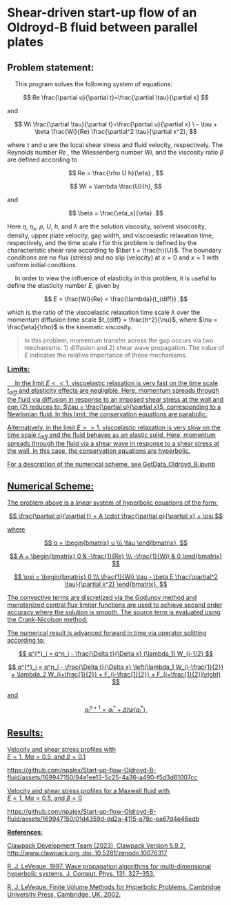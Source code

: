 # **Shear-driven start-up flow of an Oldroyd-B fluid between parallel plates**

## **Problem statement**:

&emsp; This program solves the following system of equations:

$$ Re \frac{\partial u}{\partial t}=\frac{\partial \tau}{\partial x} $$

and

$$ Wi \frac{\partial \tau}{\partial t}=\frac{\partial u}{\partial x} \
        - \tau + \beta \frac{Wi}{Re} \frac{\partial^2 \tau}{\partial x^2}, $$

where $\tau$ and $u$ are the local shear stress and fluid velocity, respectively. The Reynolds number $Re$ , the Wiessenberg number $Wi$, and the viscosity ratio $\beta$ are defined according to

$$ Re = \frac{\rho U h}{\eta} , $$

$$ Wi = \lambda \frac{U}{h}, $$

and

$$ \beta = \frac{\eta_s}{\eta} .$$

Here $\eta$, $\eta_s$, $\rho$, $U$, $h$, and $\lambda$ are the solution viscosity, solvent visocosity, density, upper plate velocity, gap width, and viscoelastic relaxation time, respectively, and the time scale $\bar t$ for this problem is defined by the characteristic shear rate according to $\bar t = \frac{h}{U}$. The boundary conditions are no flux (stress) and no slip (velocity) at $x = 0$ and $x = 1$ with uniform initial condtions.

&emsp; In order to view the influence of elasticity in this problem, it is useful to define the elasticity number $E$, given by

$$ E = \frac{Wi}{Re} = \frac{\lambda}{t_{diff}} ,$$
    
which is the ratio of the viscoelastic relaxation time scale $\lambda$ over the momentum diffusion time scale $t_{diff} = \frac{h^2}{\nu}$, where $\nu = \frac{\eta}{\rho}$ is the kinematic viscosity. 

> In this problem, momentum transfer across the gap occurs via two mechanisms: 1) diffusion and 2) shear wave propagation. The value of $E$ indicates the relative importance of these mechanisms.
    
<font size = 3>**<u> Limits:**<u></font>

&emsp; In the limit $E<<1$, viscoelastic relaxation is very fast on the time scale $t_{diff}$ and elasticity effects are negligible. Here, momentum spreads through the fluid via diffusion in response to an imposed shear stress at the wall and eqn (2) reduces to: $\tau = \frac{\partial u}{\partial x}$, corresponding to a Newtonian fluid. In this limit, the conservation equations are parabolic.
    
Alternatively, in the limit $E >> 1$, viscoelastic relaxation is very slow on the time scale $t_{diff}$ and the fluid behaves as an elastic solid. Here, momentum spreads through the fluid via a shear wave in response to a shear stress at the wall. In this case, the conservation equations are hyperbolic.

For a description of the numerical scheme, see GetData_Oldroyd_B.ipynb

## **Numerical Scheme:**

The problem above is a *linear* system of hyperbolic equations of the form:

$$ \frac{\partial q}{\partial t} + A \cdot \frac{\partial q}{\partial x} =  \psi $$ 

where 

$$ q = \begin{bmatrix} u \\\ \tau \end{bmatrix}, $$

$$ A = \begin{bmatrix} 0 & -\frac{1}{Re} 
                                \\\ -\frac{1}{Wi} & 0 
                                \end{bmatrix} $$
                                
$$ \psi = \begin{bmatrix} 0
                                \\\ \frac{1}{Wi} \tau - \beta E \frac{\partial^2 \tau}{\partial x^2} 
                                \end{bmatrix}. $$

The convective terms are discretized via the Godunov method and monotenized central flux limiter functions are used to achieve second order accuracy where the solution is smooth. The source term is evaluated using the Crank-Nicolson method.

The numerical result is advanced forward in time via operator splitting according to:

$$ q^{*}_i = q^n_i - \frac{\Delta t}{\Delta x} (\lambda_1) W_{i-1/2}  $$

$$ q^{*}_i = q^n_i - \frac{\Delta t}{\Delta x} \left(\lambda_1 W_{i-\frac{1}{2}} 
                                + \lambda_2 W_{i+\frac{1}{2}}
                                + F_{i-\frac{1}{2}}
                                + F_{i+\frac{1}{2}}\right) $$

and

$$ q^{n+1}_i = q^{*}_i + \Delta t \psi \left(q^{*}_i\right), $$


## **Results**:

Velocity and shear stress profiles with  
$E = 1$, $Ma = 0.5$, and $\beta = 0.1$

https://github.com/npalex/Start-up-flow-Oldroyd-B-fluid/assets/169947150/94e1ee13-5c25-4a36-a490-f5d3d61007cc

Velocity and shear stress profiles for a Maxwell fluid with  
$E = 1$, $Ma = 0.5$, and $\beta = 0$

https://github.com/npalex/Start-up-flow-Oldroyd-B-fluid/assets/169947150/01d4359d-dd2a-4115-a78c-ea67d4e46edb

**References**:

Clawpack Development Team (2023), Clawpack Version 5.9.2,
    http://www.clawpack.org, doi: 10.5281/zenodo.10076317

R. J. LeVeque, 1997. Wave propagation algorithms for multi-dimensional 
    hyperbolic systems. J. Comput. Phys. 131, 327–353.

R. J. LeVeque. Finite Volume Methods for Hyperbolic Problems. Cambridge 
    University Press, Cambridge, UK, 2002.